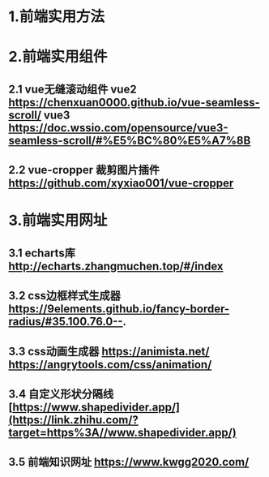 # 1.前端实用方法
# 2.前端实用组件
## 2.1 vue无缝滚动组件 vue2 https://chenxuan0000.github.io/vue-seamless-scroll/  vue3 https://doc.wssio.com/opensource/vue3-seamless-scroll/#%E5%BC%80%E5%A7%8B
## 2.2 vue-cropper 裁剪图片插件 https://github.com/xyxiao001/vue-cropper
# 3.前端实用网址
## 3.1 echarts库 http://echarts.zhangmuchen.top/#/index
## 3.2 css边框样式生成器 https://9elements.github.io/fancy-border-radius/#35.100.76.0--.
## 3.3 css动画生成器 https://animista.net/ https://angrytools.com/css/animation/
## 3.4 自定义形状分隔线 [https://www.shapedivider.app/](https://link.zhihu.com/?target=https%3A//www.shapedivider.app/)
## 3.5 前端知识网址 https://www.kwgg2020.com/
